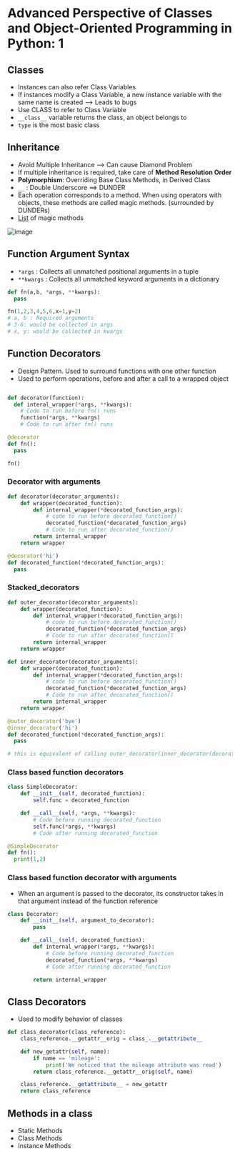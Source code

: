 # Advanced Perspective of Classes and Object-Oriented Programming in Python: 1

## Classes

- Instances can also refer Class Variables
- If instances modify a Class Variable, a new instance variable with the same name is created --> Leads to bugs
- Use CLASS to refer to Class Variable
- `__class__` variable returns the class, an object belongs to
- `type` is the most basic class

## Inheritance

- Avoid Multiple Inheritance --> Can cause Diamond Problem
- If multiple inheritance is required, take care of **Method Resolution Order**
- **Polymorphism**: Overriding Base Class Methods, in Derived Class
- `__` : Double Underscore ==> DUNDER
- Each operation corresponds to a method. When using operators with objects, these methods are called magic methods. (surrounded by DUNDERs)
- [List](https://docs.python.org/3/reference/datamodel.html#special-method-names) of magic methods

![image](https://user-images.githubusercontent.com/43227329/158736552-8906f9be-242d-456a-950f-7ce4b2c9adf7.png)

## Function Argument Syntax

- `*args` : Collects all unmatched positional arguments in a tuple
- `**kwargs` : Collects all unmatched keyword arguments in a dictionary

```py
def fn(a,b, *args, **kwargs):
  pass

fn(1,2,3,4,5,6,x=1,y=2)
# a, b : Required arguments
# 3-6: would be collected in args
# x, y: would be collected in kwargs
```

## Function Decorators

- Design Pattern. Used to surround functions with one other function
- Used to perform operations, before and after a call to a wrapped object


```py

def decorator(function):
  def interal_wrapper(*args, **kwargs):
    # Code to run before fn() runs
    function(*args, **kwargs)
    # Code to run after fn() runs

@decorator
def fn():
  pass

fn()
```

### Decorator with arguments

```py
def decorator(decorator_arguments):
    def wrapper(decorated_function):
        def internal_wrapper(*decorated_function_args):
            # code to run before decorated_function()
            decorated_function(*decorated_function_args)
            # Code to run after decorated_function()
        return internal_wrapper
    return wrapper

@decorator('hi')
def decorated_function(*decorated_function_args):
  pass
```

### Stacked_decorators

```py
def outer_decorator(decorator_arguments):
    def wrapper(decorated_function):
        def internal_wrapper(*decorated_function_args):
            # code to run before decorated_function()
            decorated_function(*decorated_function_args)
            # Code to run after decorated_function()
        return internal_wrapper
    return wrapper

def inner_decorator(decorator_arguments):
    def wrapper(decorated_function):
        def internal_wrapper(*decorated_function_args):
            # code to run before decorated_function()
            decorated_function(*decorated_function_args)
            # Code to run after decorated_function()
        return internal_wrapper
    return wrapper

@outer_decorator('bye')
@inner_decorator('hi')
def decorated_function(*decorated_function_args):
  pass

# this is equivalent of calling outer_decorator(inner_decorator(decorated_function))
```

### Class based function decorators

```py
class SimpleDecorator:
    def __init__(self, decorated_function):
        self.func = decorated_function

    def __call__(self, *args, **kwargs):
        # Code before running decorated_function
        self.func(*args, **kwargs)
        # Code after running decorated_function

@SimpleDecorator
def fn():
  print(1,2)
```

### Class based function decorator with arguments

- When an argument is passed to the decorator, its constructor takes in that argument instead of the function reference

```py
class Decorator:
    def __init__(self, argument_to_decorator):
        pass

    def __call__(self, decorated_function):
        def internal_wrapper(*args, **kwargs):
            # Code before running decorated_function
            decorated_function(*args, **kwargs)
            # Code after running decorated_function

        return internal_wrapper
```

## Class Decorators

- Used to modify behavior of classes

```py
def class_decorator(class_reference):
    class_reference.__getattr__orig = class_.__getattribute__

    def new_getattr(self, name):
        if name == 'mileage':
            print('We noticed that the mileage attribute was read')
        return class_reference.__getattr__orig(self, name)

    class_reference.__getattribute__ = new_getattr
    return class_reference

```

## Methods in a class

- Static Methods
- Class Methods
- Instance Methods
